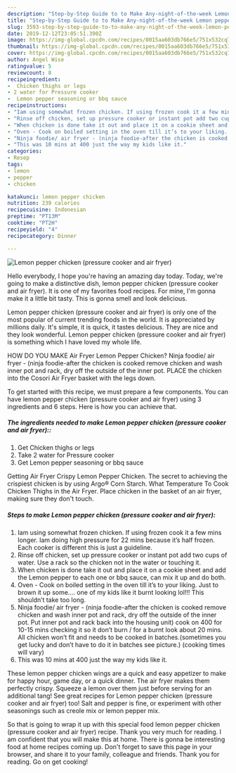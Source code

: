 ```yaml
---
description: "Step-by-Step Guide to to Make Any-night-of-the-week Lemon pepper chicken (pressure cooker and air fryer)"
title: "Step-by-Step Guide to to Make Any-night-of-the-week Lemon pepper chicken (pressure cooker and air fryer)"
slug: 3593-step-by-step-guide-to-to-make-any-night-of-the-week-lemon-pepper-chicken-pressure-cooker-and-air-fryer
date: 2019-12-12T23:05:51.390Z
image: https://img-global.cpcdn.com/recipes/0015aa603db766e5/751x532cq70/lemon-pepper-chicken-pressure-cooker-and-air-fryer-recipe-main-photo.jpg
thumbnail: https://img-global.cpcdn.com/recipes/0015aa603db766e5/751x532cq70/lemon-pepper-chicken-pressure-cooker-and-air-fryer-recipe-main-photo.jpg
cover: https://img-global.cpcdn.com/recipes/0015aa603db766e5/751x532cq70/lemon-pepper-chicken-pressure-cooker-and-air-fryer-recipe-main-photo.jpg
author: Angel Wise
ratingvalue: 5
reviewcount: 8
recipeingredient:
-  Chicken thighs or legs
- 2 water for Pressure cooker
-  Lemon pepper seasoning or bbq sauce
recipeinstructions:
- "Iam using somewhat frozen chicken. If using frozen cook it a few mins longer. Iam doing high pressure for 22 mins because it’s half frozen. Each cooker is different this is just a guideline."
- "Rinse off chicken, set up pressure cooker or instant pot add two cups of water. Use a rack so the chicken not in the water or touching it."
- "When chicken is done take it out and place it on a cookie sheet and add the Lemon pepper to each one or bbq sauce, can mix it up and do both."
- "Oven - Cook on boiled setting in the oven till it’s to your liking. Just to brown it up some.... one of my kids like it burnt looking lol!!! This shouldn’t take too long."
- "Ninja foodie/ air fryer - (ninja foodie-after the chicken is cooked remove chicken and wash inner pot and rack, dry off the outside of the inner pot. Put inner pot and rack back into the housing unit) cook on 400 for 10-15 mins checking it so it don’t burn / for a burnt look about 20 mins. All chicken won’t fit and needs to be cooked in batches.(sometimes you get lucky and don’t have to do it in batches see picture.) (cooking times will vary)"
- "This was 10 mins at 400 just the way my kids like it."
categories:
- Resep
tags:
- lemon
- pepper
- chicken

katakunci: lemon pepper chicken
nutrition: 239 calories
recipecuisine: Indonesian
preptime: "PT13M"
cooktime: "PT2H"
recipeyield: "4"
recipecategory: Dinner

---
```



![Lemon pepper chicken (pressure cooker and air fryer)](https://img-global.cpcdn.com/recipes/0015aa603db766e5/751x532cq70/lemon-pepper-chicken-pressure-cooker-and-air-fryer-recipe-main-photo.jpg)

Hello everybody, I hope you're having an amazing day today. Today, we're going to make a distinctive dish, lemon pepper chicken (pressure cooker and air fryer). It is one of my favorites food recipes. For mine, I'm gonna make it a little bit tasty. This is gonna smell and look delicious.

Lemon pepper chicken (pressure cooker and air fryer) is only one of the most popular of current trending foods in the world. It is appreciated by millions daily. It's simple, it is quick, it tastes delicious. They are nice and they look wonderful. Lemon pepper chicken (pressure cooker and air fryer) is something which I have loved my whole life.

HOW DO YOU MAKE Air Fryer Lemon Pepper Chicken? Ninja foodie/ air fryer - (ninja foodie-after the chicken is cooked remove chicken and wash inner pot and rack, dry off the outside of the inner pot. PLACE the chicken into the Cosori Air Fryer basket with the legs down.


To get started with this recipe, we must prepare a few components. You can have lemon pepper chicken (pressure cooker and air fryer) using 3 ingredients and 6 steps. Here is how you can achieve that.

##### The ingredients needed to make Lemon pepper chicken (pressure cooker and air fryer)::

1. Get  Chicken thighs or legs
1. Take 2 water for Pressure cooker
1. Get  Lemon pepper seasoning or bbq sauce


Getting Air Fryer Crispy Lemon Pepper Chicken. The secret to achieving the crispiest chicken is by using Argo® Corn Starch. What Temperature To Cook Chicken Thighs in the Air Fryer. Place chicken in the basket of an air fryer, making sure they don&#39;t touch. 

##### Steps to make Lemon pepper chicken (pressure cooker and air fryer):

1. Iam using somewhat frozen chicken. If using frozen cook it a few mins longer. Iam doing high pressure for 22 mins because it’s half frozen. Each cooker is different this is just a guideline.
1. Rinse off chicken, set up pressure cooker or instant pot add two cups of water. Use a rack so the chicken not in the water or touching it.
1. When chicken is done take it out and place it on a cookie sheet and add the Lemon pepper to each one or bbq sauce, can mix it up and do both.
1. Oven - Cook on boiled setting in the oven till it’s to your liking. Just to brown it up some.... one of my kids like it burnt looking lol!!! This shouldn’t take too long.
1. Ninja foodie/ air fryer - (ninja foodie-after the chicken is cooked remove chicken and wash inner pot and rack, dry off the outside of the inner pot. Put inner pot and rack back into the housing unit) cook on 400 for 10-15 mins checking it so it don’t burn / for a burnt look about 20 mins. All chicken won’t fit and needs to be cooked in batches.(sometimes you get lucky and don’t have to do it in batches see picture.) (cooking times will vary)
1. This was 10 mins at 400 just the way my kids like it.


These lemon pepper chicken wings are a quick and easy appetizer to make for happy hour, game day, or a quick dinner. The air fryer makes them perfectly crispy. Squeeze a lemon over them just before serving for an additional tang! See great recipes for Lemon pepper chicken (pressure cooker and air fryer) too! Salt and pepper is fine, or experiment with other seasonings such as creole mix or lemon pepper mix. 

So that is going to wrap it up with this special food lemon pepper chicken (pressure cooker and air fryer) recipe. Thank you very much for reading. I am confident that you will make this at home. There is gonna be interesting food at home recipes coming up. Don't forget to save this page in your browser, and share it to your family, colleague and friends. Thank you for reading. Go on get cooking!
